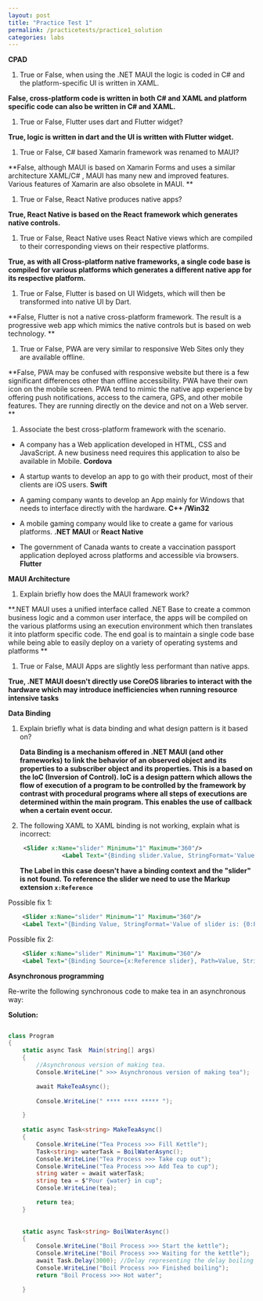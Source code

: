 ```yaml
---
layout: post
title: "Practice Test 1"
permalink: /practicetests/practice1_solution
categories: labs
---
```


**CPAD** 

1. True or False, when using the .NET MAUI the logic is coded in C# and the platform-specific UI is written in XAML. 

**False, cross-platform code is written in both C# and XAML and platform specific code can also be written in C# and XAML.**

1. True or False, Flutter uses dart and Flutter widget? 

**True, logic is written in dart and the UI is written with Flutter widget.**

1. True or False, C# based Xamarin framework was renamed to MAUI? 

**False, although MAUI is based on Xamarin Forms and uses a similar architecture XAML/C# , MAUI has many new and improved features. Various features of Xamarin are also obsolete in MAUI. ** 

1. True or False, React Native produces native apps? 

**True, React Native is based on the React framework which generates native controls.** 

1. True or False, React Native uses React Native views which are compiled to their corresponding views on their respective platforms. 

**True, as with all Cross-platform native frameworks, a single code base is compiled for various platforms which generates a different native app for its respective platform.**

1. True or False, Flutter is based on UI Widgets, which will then be transformed into native UI by Dart. 

**False, Flutter is not a native cross-platform framework. The result is a progressive web app which mimics the native controls but is based on web technology. **

1. True or False, PWA are very similar to responsive Web Sites only they are available offline. 

**False, PWA may be confused with responsive website but there is a few significant differences other than offline accessibility. PWA have their own icon on the mobile screen. PWA tend to mimic the native app experience by offering push notifications, access to the camera, GPS, and other mobile features. They are running directly on the device and not on a Web server.  **

1. Associate the best cross-platform framework with the scenario. 

- A company has a Web application developed in HTML, CSS and JavaScript. A new business need requires this application to also be available in Mobile. **Cordova**

- A startup wants to develop an app to go with their product, most of their clients are iOS users.  **Swift**

- A gaming company wants to develop an App mainly for Windows that needs to interface directly with the hardware. **C++ /Win32**

- A mobile gaming company would like to create a game for various platforms.  **.NET MAUI** or **React Native**

- The government of Canada wants to create a vaccination passport application deployed across platforms and accessible via browsers. **Flutter**

  

**MAUI Architecture**  

1. Explain briefly how does the MAUI framework work?

**.NET MAUI uses a unified interface called .NET Base to create a common business logic and a common user interface, the apps will be compiled on the various platforms using an execution environment which then translates it into platform specific code. The end goal is to maintain a single code base while being able to easily deploy on a variety of operating systems and platforms **

1. True or False, MAUI Apps are slightly less performant than native apps.

**True, .NET MAUI  doesn't directly use CoreOS libraries to interact with the hardware which may introduce inefficiencies when running resource intensive tasks**  



**Data Binding** 

1. Explain briefly what is data binding and what design pattern is it based on?

   **Data Binding is a mechanism offered in .NET MAUI (and other frameworks) to link the behavior of an observed object and its properties to a subscriber object and its properties. This is a based on the IoC (Inversion of Control). IoC is a design pattern which allows the flow of execution of a program to be controlled by the framework by contrast with procedural programs where all steps of executions are determined within the main program. This enables the use of callback when a certain event occur.** 

2. The following XAML to XAML binding is not working, explain what is incorrect:

   ```xml
    <Slider x:Name="slider" Minimum="1" Maximum="360"/>
               <Label Text="{Binding slider.Value, StringFormat='Value of slider is: {0:F4}'}"/>
   ```

   **The Label in this case doesn't have a binding context and the "slider" is not found. To reference the slider we need to use the Markup extension `x:Reference`**

Possible fix 1:

```xml
    <Slider x:Name="slider" Minimum="1" Maximum="360"/>
    <Label Text="{Binding Value, StringFormat='Value of slider is: {0:F4}'}" BindingContext="{x:Reference slider}"/>
```

Possible fix 2:

```xml
    <Slider x:Name="slider" Minimum="1" Maximum="360"/>
    <Label Text="{Binding Source={x:Reference slider}, Path=Value, StringFormat='Value of slider is: {0:F4}'}" />
```



**Asynchronous programming**

Re-write the following synchronous code to make tea in an asynchronous way:



**Solution:**

```csharp

class Program
{        
    static async Task  Main(string[] args)
    {
        //Asynchronous version of making tea.
        Console.WriteLine(" >>> Asynchronous version of making tea");

		await MakeTeaAsync();
		
		Console.WriteLine(" **** **** ***** ");

    }
    
    static async Task<string> MakeTeaAsync()
    {
        Console.WriteLine("Tea Process >>> Fill Kettle");
        Task<string> waterTask = BoilWaterAsync();
        Console.WriteLine("Tea Process >>> Take cup out");
        Console.WriteLine("Tea Process >>> Add Tea to cup");
        string water = await waterTask;
        string tea = $"Pour {water} in cup";
        Console.WriteLine(tea);

        return tea;
    }
    
    
    static async Task<string> BoilWaterAsync()
    {
        Console.WriteLine("Boil Process >>> Start the kettle");
        Console.WriteLine("Boil Process >>> Waiting for the kettle");
        await Task.Delay(3000); //Delay representing the delay boiling water
        Console.WriteLine("Boil Process >>> Finished boiling");
        return "Boil Process >>> Hot water";

    }
```

